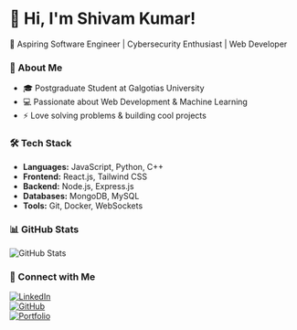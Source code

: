# 👋 Hi, I'm Shivam Kumar!  
🚀 Aspiring Software Engineer | Cybersecurity Enthusiast | Web Developer  

### 🌟 About Me  
- 🎓 Postgraduate Student at Galgotias University  
- 💻 Passionate about Web Development & Machine Learning  
- ⚡ Love solving problems & building cool projects  

### 🛠️ Tech Stack  
- **Languages:** JavaScript, Python, C++  
- **Frontend:** React.js, Tailwind CSS  
- **Backend:** Node.js, Express.js  
- **Databases:** MongoDB, MySQL  
- **Tools:** Git, Docker, WebSockets  

### 📊 GitHub Stats  
![GitHub Stats](https://github-readme-stats.vercel.app/api?username=shivamkumar&show_icons=true&theme=radical)  

### 🔗 Connect with Me  
[![LinkedIn](https://img.shields.io/badge/LinkedIn-blue?logo=linkedin)](https://linkedin.com/in/your-profile)  
[![GitHub](https://img.shields.io/badge/GitHub-black?logo=github)](https://github.com/shivamkumar)  
[![Portfolio](https://img.shields.io/badge/Portfolio-green)](https://shivamkumar.github.io/)  
